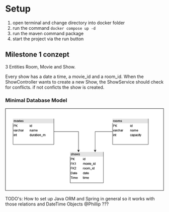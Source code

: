 # Setup

1. open terminal and change directory into docker folder
2. run the command ```docker compose up -d```
3. run the maven command package
4. start the project via the run button

## Milestone 1 conzept

3 Entities Room, Movie and Show.
<p>
Every show has a date a time, a movie_id and a room_id.
When the ShowController wants to create a new Show, the ShowService should check for conflicts.
if not conficts the show is created.
</p>

### Minimal Database Model

<img src="documentation/db_model.png" />

<p>
TODO's: How to set up Java ORM and Spring in general so it works with those relations and DateTime Objects @Phillip ???
</p>